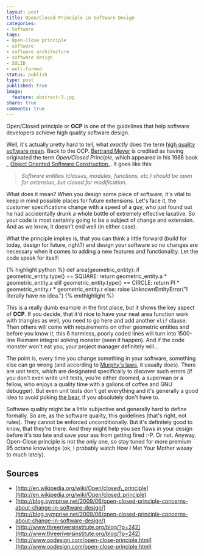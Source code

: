 ```yaml
---
layout: post
title: Open/Closed Principle in Software Design
categories:
- Software
tags:
- Open-Close principle
- software
- software architecture
- software design
- SOLID
- well-formed
status: publish
type: post
published: true
image:
  feature: abstract-3.jpg
share: true
comments: true
---
```

Open/Closed principle or **OCP** is one of the guidelines that help software
developers achieve high quality software design.

Well, it's actually pretty hard to tell, what _exactly_ does the term
[high quality software mean](http://en.wikipedia.org/wiki/Software_quality).
Back to the OCP.
[Bertrand Meyer](http://en.wikipedia.org/wiki/Bertrand_Meyer "Bertrand Meyer")
is credited as having originated the term _Open/Closed Principle_, which
appeared in his 1988 book _ [Object Oriented Software
Construction](http://en.wikipedia.org/wiki/Object-Oriented_Software_Construction
"Object-Oriented Software Construction")_. It goes like this:

> _Software entities (classes, modules, functions, etc.) should be open for
extension, but closed for modification_.

What does it mean? When you design some piece of software, it's vital to keep
in mind possible places for future extensions. Let's face it, the customer
specifications change with a speed of a guy, who just found out he had
accidentally drunk a whole bottle of extremely effective laxative. So your code
is most certainly going to be a subject of change and extension. And as we
know, it doesn't end well (in either case).

What the principle implies is, that you can think a little forward (build for
today, design for future, right?) and design your software so no changes are
necessary when it comes to adding a new features and functionality. Let the
code speak for itself:

{% highlight python %}
def area(geometric_entity):
    if geometric_entity.type() == SQUARE:
        return geometric_entity.a * geometric_entity.a
    elif geometric_entity.type() == CIRCLE:
        return PI * geometric_entity.r * geometric_entity.r
    else:
        raise UnknownEntityError("I literally have no idea.")
{% endhighlight %}


This is a really dumb example in the first place, but it shows the key aspect
of **OCP**. If you decide, that it'd nice to have your neat area function work
with triangles as well, you need to go here and add another `elif` clause. Then
others will come with requirements on other geometric entities and before you
know it, this 6 harmless, poorly coded lines will turn into 1500-line Riemann
integral solving monster (seen it happen). And if the code monster won't eat
you, your project manager definitely will...

The point is, every time you change something in your software, something else
can go wrong (and according to [Murphy's
laws](http://en.wikipedia.org/wiki/Murphy%27s_law), it usually does). There are
unit tests, which are designated specifically to discover such errors (if you
don't even write unit tests, you're either doomed, a superman or a fellow, who
enjoys a quality time with a gallons of coffee and GNU debugger). But even unit
tests don't get everything and it's generally a good idea to avoid poking [the
bear](http://blogs.guardian.co.uk/news/bear44.jpg), if you absolutely don't
have to.

Software quality might be a little subjective and generally hard to define
formally. So are, as the software quality, this guidelines (that's right, not
rules). They cannot be enforced unconditionally. But it's definitely good to
know, that they're there. And they might help you see flaws in your design
before it's too late and save your ass from getting fired :-P. Or not. Anyway,
Open-Close principle is not the only one, so stay tuned for more premium 95
octane knowledge (ok, I probably watch How I Met Your Mother waaay to much
lately).

## Sources
- [http://en.wikipedia.org/wiki/Open/closed\_principle](http://en.wikipedia.org/wiki/Open/closed_principle)
- [http://blog.symprise.net/2009/06/open-closed-principle-concerns-about-change-in-software-design/](http://blog.symprise.net/2009/06/open-closed-principle-concerns-about-change-in-software-design/)
- [http://www.threeriversinstitute.org/blog/?p=242](http://www.threeriversinstitute.org/blog/?p=242)
- [http://www.oodesign.com/open-close-principle.html](http://www.oodesign.com/open-close-principle.html)


